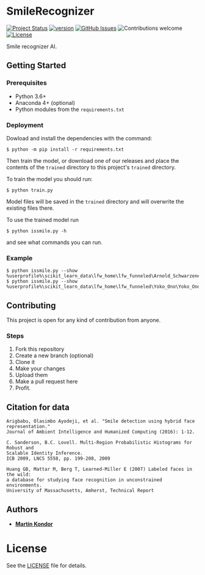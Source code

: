 # SmileRecognizer

[![Project Status](https://img.shields.io/badge/status-active-brightgreen.svg)](https://github.com/MartinKondor/SmileRecognizer/)
[![version](https://img.shields.io/badge/version-2019.07-brightgreen.svg)](https://github.com/MartinKondor/SmileRecognizer)
[![GitHub Issues](https://img.shields.io/github/issues/MartinKondor/SmileRecognizer.svg)](https://github.com/MartinKondor/SmileRecognizer/issues)
![Contributions welcome](https://img.shields.io/badge/contributions-welcome-blue.svg)
[![License](https://img.shields.io/badge/license-MIT-blue.svg)](https://opensource.org/licenses/MIT)

Smile recognizer AI.

## Getting Started

### Prerequisites

* Python 3.6+
* Anaconda 4+ (optional)
* Python modules from the `requirements.txt`

### Deployment

Dowload and install the dependencies with the command:

```
$ python -m pip install -r requirements.txt
```

Then train the model, or download one of our releases and place the contents of the `trained` directory to this project's `trained` directory.

To train the model you should run:

```
$ python train.py
```

Model files will be saved in the `trained` directory and will overwrite the existing files there.

To use the trained model run

```
$ python issmile.py -h
```

and see what commands you can run.

### Example

```
$ python issmile.py --show %userprofile%\scikit_learn_data\lfw_home\lfw_funneled\Arnold_Schwarzenegger\Arnold_Schwarzenegger_0006.jpg
$ python issmile.py --show %userprofile%\scikit_learn_data\lfw_home\lfw_funneled\Yoko_Ono\Yoko_Ono_0003.jpg
```

## Contributing

This project is open for any kind of contribution from anyone.

### Steps

1. Fork this repository
2. Create a new branch (optional)
3. Clone it
4. Make your changes
5. Upload them
6. Make a pull request here
7. Profit.

## Citation for data

```
Arigbabu, Olasimbo Ayodeji, et al. "Smile detection using hybrid face representation."
Journal of Ambient Intelligence and Humanized Computing (2016): 1-12.

C. Sanderson, B.C. Lovell. Multi-Region Probabilistic Histograms for Robust and
Scalable Identity Inference.
ICB 2009, LNCS 5558, pp. 199-208, 2009

Huang GB, Mattar M, Berg T, Learned-Miller E (2007) Labeled faces in the wild:
a database for studying face recognition in unconstrained environments.
University of Massachusetts, Amherst, Technical Report
```

## Authors

* **[Martin Kondor](https://github.com/MartinKondor)**

# License

See the [LICENSE](LICENSE) file for details.
